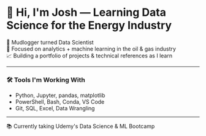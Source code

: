 # 👋 Hi, I'm Josh — Learning Data Science for the Energy Industry

🎯 Mudlogger turned Data Scientist  
🔬 Focused on analytics + machine learning in the oil & gas industry  
📈 Building a portfolio of projects & technical references as I learn

---

### 🛠️ Tools I'm Working With
- Python, Jupyter, pandas, matplotlib
- PowerShell, Bash, Conda, VS Code
- Git, SQL, Excel, Data Wrangling

---

📚 Currently taking Udemy's Data Science & ML Bootcamp  
<!-- 🛠️ Check out my [Developer Reference Notebook](https://github.com/jdoan-ds/dev-reference-notebook) -->

